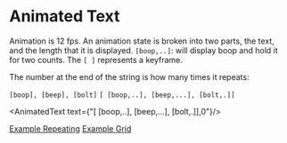 # Animated Text

Animation is 12 fps.
An animation state is broken into two parts, the text, and the length that it is displayed.
`[boop,..]`: will display boop and hold it for two counts.
The `[ ]` represents a keyframe.

The number at the end of the string is how many times it repeats:

`[boop], [beep], [bolt]`
`[ [boop,..], [beep,...], [bolt,.]]`

<AnimatedText text={"[ [boop,..], [beep,...], [bolt,.]],0"}/>


[Example Repeating](https://github.com/orgs/LearnEverything/teams/klein_garten/discussions/1)
[Example Grid](https://github.com/orgs/Shielkwamm/teams/sg/discussions/2)
